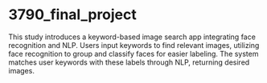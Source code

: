 # 3790_final_project
This study introduces a keyword-based image search app integrating face recognition and NLP. Users input keywords to find relevant images, utilizing face recognition to group and classify faces for easier labeling. The system matches user keywords with these labels through NLP, returning desired images.
